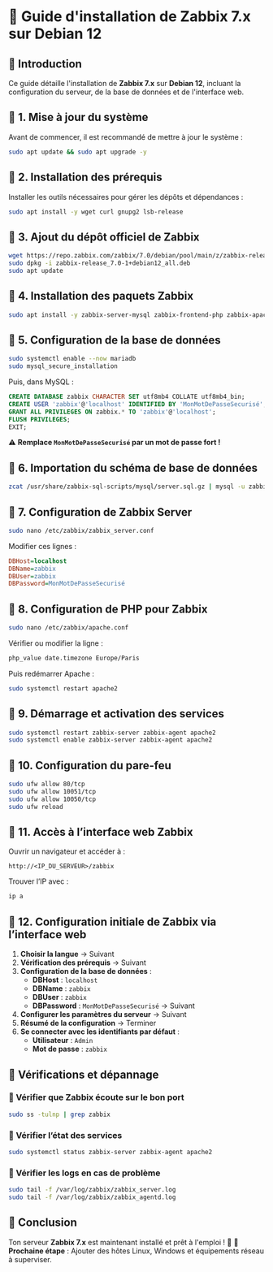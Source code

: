 # 📌 Guide d'installation de Zabbix 7.x sur Debian 12

## 📖 Introduction  
Ce guide détaille l'installation de **Zabbix 7.x** sur **Debian 12**, incluant la configuration du serveur, de la base de données et de l'interface web.

## 🔹 1. Mise à jour du système  
Avant de commencer, il est recommandé de mettre à jour le système : 
```bash
sudo apt update && sudo apt upgrade -y
```

## 🔹 2. Installation des prérequis  
Installer les outils nécessaires pour gérer les dépôts et dépendances : 
```bash
sudo apt install -y wget curl gnupg2 lsb-release
```

## 🔹 3. Ajout du dépôt officiel de Zabbix  
```bash
wget https://repo.zabbix.com/zabbix/7.0/debian/pool/main/z/zabbix-release/zabbix-release_7.0-1+debian12_all.deb
sudo dpkg -i zabbix-release_7.0-1+debian12_all.deb
sudo apt update
```

## 🔹 4. Installation des paquets Zabbix  
```bash
sudo apt install -y zabbix-server-mysql zabbix-frontend-php zabbix-apache-conf zabbix-sql-scripts zabbix-agent mariadb-server
```

## 🔹 5. Configuration de la base de données  
```bash
sudo systemctl enable --now mariadb
sudo mysql_secure_installation
```
Puis, dans MySQL : 
```sql
CREATE DATABASE zabbix CHARACTER SET utf8mb4 COLLATE utf8mb4_bin;
CREATE USER 'zabbix'@'localhost' IDENTIFIED BY 'MonMotDePasseSecurisé';
GRANT ALL PRIVILEGES ON zabbix.* TO 'zabbix'@'localhost';
FLUSH PRIVILEGES;
EXIT;
```
⚠️ **Remplace `MonMotDePasseSecurisé` par un mot de passe fort !** 

## 🔹 6. Importation du schéma de base de données  
```bash
zcat /usr/share/zabbix-sql-scripts/mysql/server.sql.gz | mysql -u zabbix -p zabbix
```

## 🔹 7. Configuration de Zabbix Server  
```bash
sudo nano /etc/zabbix/zabbix_server.conf
```
Modifier ces lignes : 
```ini
DBHost=localhost
DBName=zabbix
DBUser=zabbix
DBPassword=MonMotDePasseSecurisé
```

## 🔹 8. Configuration de PHP pour Zabbix  
```bash
sudo nano /etc/zabbix/apache.conf
```
Vérifier ou modifier la ligne : 
```apache
php_value date.timezone Europe/Paris
```
Puis redémarrer Apache : 
```bash
sudo systemctl restart apache2
```

## 🔹 9. Démarrage et activation des services  
```bash
sudo systemctl restart zabbix-server zabbix-agent apache2
sudo systemctl enable zabbix-server zabbix-agent apache2
```

## 🔹 10. Configuration du pare-feu  
```bash
sudo ufw allow 80/tcp
sudo ufw allow 10051/tcp
sudo ufw allow 10050/tcp
sudo ufw reload
```

## 🔹 11. Accès à l’interface web Zabbix  
Ouvrir un navigateur et accéder à : 
```
http://<IP_DU_SERVEUR>/zabbix
```
Trouver l’IP avec : 
```bash
ip a
```

## 🔹 12. Configuration initiale de Zabbix via l’interface web  
1. **Choisir la langue** → Suivant 
2. **Vérification des prérequis** → Suivant 
3. **Configuration de la base de données** : 
   - **DBHost** : `localhost` 
   - **DBName** : `zabbix` 
   - **DBUser** : `zabbix` 
   - **DBPassword** : `MonMotDePasseSecurisé` 
   → Suivant 
4. **Configurer les paramètres du serveur** → Suivant 
5. **Résumé de la configuration** → Terminer 
6. **Se connecter avec les identifiants par défaut** : 
   - **Utilisateur** : `Admin` 
   - **Mot de passe** : `zabbix` 

## 🎯 Vérifications et dépannage  

### 🔹 Vérifier que Zabbix écoute sur le bon port  
```bash
sudo ss -tulnp | grep zabbix
```

### 🔹 Vérifier l’état des services  
```bash
sudo systemctl status zabbix-server zabbix-agent apache2
```

### 🔹 Vérifier les logs en cas de problème  
```bash
sudo tail -f /var/log/zabbix/zabbix_server.log
sudo tail -f /var/log/zabbix/zabbix_agentd.log
```

## 🎉 Conclusion  
Ton serveur **Zabbix 7.x** est maintenant installé et prêt à l'emploi ! 🚀 
📌 **Prochaine étape** : Ajouter des hôtes Linux, Windows et équipements réseau à superviser.

